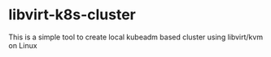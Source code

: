 # libvirt-k8s-cluster
This is a simple tool to create local kubeadm based cluster using libvirt/kvm on Linux
